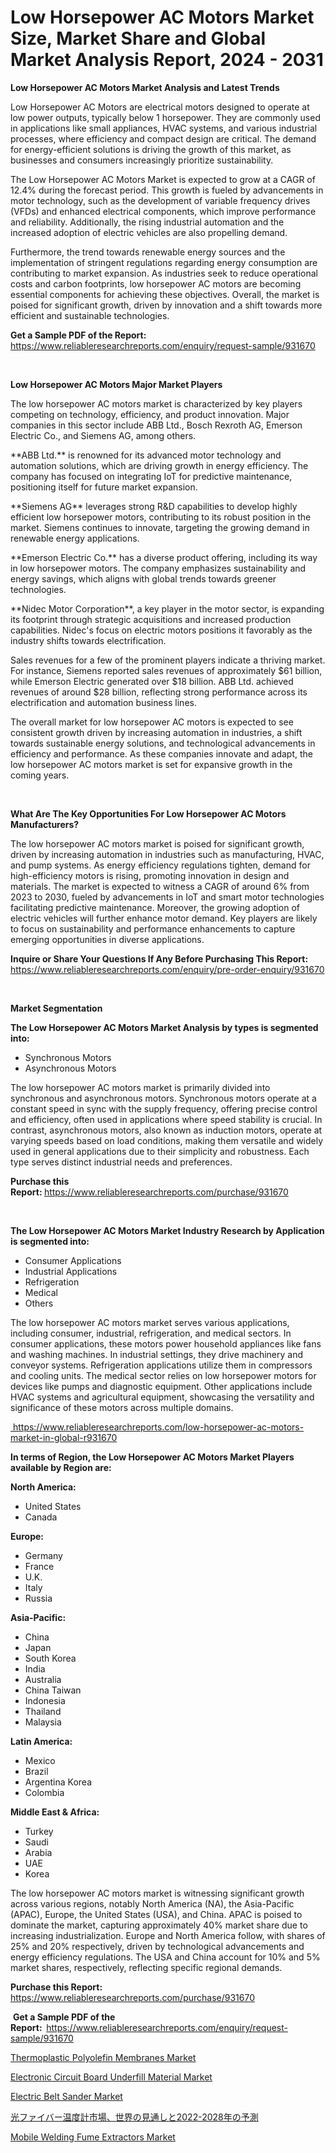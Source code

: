 <p><h1>Low Horsepower AC Motors Market Size, Market Share and Global Market Analysis Report, 2024 - 2031</h1></p><p><strong>Low Horsepower AC Motors Market Analysis and Latest Trends</strong></p>
<p><p>Low Horsepower AC Motors are electrical motors designed to operate at low power outputs, typically below 1 horsepower. They are commonly used in applications like small appliances, HVAC systems, and various industrial processes, where efficiency and compact design are critical. The demand for energy-efficient solutions is driving the growth of this market, as businesses and consumers increasingly prioritize sustainability. </p><p>The Low Horsepower AC Motors Market is expected to grow at a CAGR of 12.4% during the forecast period. This growth is fueled by advancements in motor technology, such as the development of variable frequency drives (VFDs) and enhanced electrical components, which improve performance and reliability. Additionally, the rising industrial automation and the increased adoption of electric vehicles are also propelling demand. </p><p>Furthermore, the trend towards renewable energy sources and the implementation of stringent regulations regarding energy consumption are contributing to market expansion. As industries seek to reduce operational costs and carbon footprints, low horsepower AC motors are becoming essential components for achieving these objectives. Overall, the market is poised for significant growth, driven by innovation and a shift towards more efficient and sustainable technologies.</p></p>
<p><strong>Get a Sample PDF of the Report:&nbsp;</strong> <a href="https://www.reliableresearchreports.com/enquiry/request-sample/931670">https://www.reliableresearchreports.com/enquiry/request-sample/931670</a></p>
<p>&nbsp;</p>
<p><strong>Low Horsepower AC Motors Major Market Players</strong></p>
<p><p>The low horsepower AC motors market is characterized by key players competing on technology, efficiency, and product innovation. Major companies in this sector include ABB Ltd., Bosch Rexroth AG, Emerson Electric Co., and Siemens AG, among others.</p><p>**ABB Ltd.** is renowned for its advanced motor technology and automation solutions, which are driving growth in energy efficiency. The company has focused on integrating IoT for predictive maintenance, positioning itself for future market expansion.</p><p>**Siemens AG** leverages strong R&D capabilities to develop highly efficient low horsepower motors, contributing to its robust position in the market. Siemens continues to innovate, targeting the growing demand in renewable energy applications.</p><p>**Emerson Electric Co.** has a diverse product offering, including its way in low horsepower motors. The company emphasizes sustainability and energy savings, which aligns with global trends towards greener technologies.</p><p>**Nidec Motor Corporation**, a key player in the motor sector, is expanding its footprint through strategic acquisitions and increased production capabilities. Nidec's focus on electric motors positions it favorably as the industry shifts towards electrification.</p><p>Sales revenues for a few of the prominent players indicate a thriving market. For instance, Siemens reported sales revenues of approximately $61 billion, while Emerson Electric generated over $18 billion. ABB Ltd. achieved revenues of around $28 billion, reflecting strong performance across its electrification and automation business lines.</p><p>The overall market for low horsepower AC motors is expected to see consistent growth driven by increasing automation in industries, a shift towards sustainable energy solutions, and technological advancements in efficiency and performance. As these companies innovate and adapt, the low horsepower AC motors market is set for expansive growth in the coming years.</p></p>
<p>&nbsp;</p>
<p><strong>What Are The Key Opportunities For Low Horsepower AC Motors Manufacturers?</strong></p>
<p><p>The low horsepower AC motors market is poised for significant growth, driven by increasing automation in industries such as manufacturing, HVAC, and pump systems. As energy efficiency regulations tighten, demand for high-efficiency motors is rising, promoting innovation in design and materials. The market is expected to witness a CAGR of around 6% from 2023 to 2030, fueled by advancements in IoT and smart motor technologies facilitating predictive maintenance. Moreover, the growing adoption of electric vehicles will further enhance motor demand. Key players are likely to focus on sustainability and performance enhancements to capture emerging opportunities in diverse applications.</p></p>
<p><strong>Inquire or Share Your Questions If Any Before Purchasing This Report:</strong> <a href="https://www.reliableresearchreports.com/enquiry/pre-order-enquiry/931670">https://www.reliableresearchreports.com/enquiry/pre-order-enquiry/931670</a></p>
<p>&nbsp;</p>
<p><strong>Market Segmentation</strong></p>
<p><strong>The Low Horsepower AC Motors Market Analysis by types is segmented into:</strong></p>
<p><ul><li>Synchronous Motors</li><li>Asynchronous Motors</li></ul></p>
<p><p>The low horsepower AC motors market is primarily divided into synchronous and asynchronous motors. Synchronous motors operate at a constant speed in sync with the supply frequency, offering precise control and efficiency, often used in applications where speed stability is crucial. In contrast, asynchronous motors, also known as induction motors, operate at varying speeds based on load conditions, making them versatile and widely used in general applications due to their simplicity and robustness. Each type serves distinct industrial needs and preferences.</p></p>
<p><strong>Purchase this Report:&nbsp;</strong><a href="https://www.reliableresearchreports.com/purchase/931670">https://www.reliableresearchreports.com/purchase/931670</a></p>
<p>&nbsp;</p>
<p><strong>The Low Horsepower AC Motors Market Industry Research by Application is segmented into:</strong></p>
<p><ul><li>Consumer Applications</li><li>Industrial Applications</li><li>Refrigeration</li><li>Medical</li><li>Others</li></ul></p>
<p><p>The low horsepower AC motors market serves various applications, including consumer, industrial, refrigeration, and medical sectors. In consumer applications, these motors power household appliances like fans and washing machines. In industrial settings, they drive machinery and conveyor systems. Refrigeration applications utilize them in compressors and cooling units. The medical sector relies on low horsepower motors for devices like pumps and diagnostic equipment. Other applications include HVAC systems and agricultural equipment, showcasing the versatility and significance of these motors across multiple domains.</p></p>
<p><a href="https://www.reliableresearchreports.com/low-horsepower-ac-motors-market-in-global-r931670">&nbsp;https://www.reliableresearchreports.com/low-horsepower-ac-motors-market-in-global-r931670</a></p>
<p><strong>In terms of Region, the Low Horsepower AC Motors Market Players available by Region are:</strong></p>
<p>
    <p> <strong> North America: </strong>
        <ul>
            <li>United States</li>
            <li>Canada</li>
        </ul>
        </p> 
    <p> <strong> Europe: </strong>
        <ul>
            <li>Germany</li>
            <li>France</li>
            <li>U.K.</li>
            <li>Italy</li>
            <li>Russia</li>
        </ul>
        </p> 
    <p> <strong> Asia-Pacific: </strong>
        <ul>
            <li>China</li>
            <li>Japan</li>
            <li>South Korea</li>
            <li>India</li>
            <li>Australia</li>
            <li>China Taiwan</li>
            <li>Indonesia</li>
            <li>Thailand</li>
            <li>Malaysia</li>
        </ul>
        </p> 
    <p> <strong> Latin America: </strong>
        <ul>
            <li>Mexico</li>
            <li>Brazil</li>
            <li>Argentina Korea</li>
            <li>Colombia</li>
        </ul>
        </p> 
    <p> <strong> Middle East & Africa: </strong>
        <ul>
            <li>Turkey</li>
            <li>Saudi</li>
            <li>Arabia</li>
            <li>UAE</li>
            <li>Korea</li>
        </ul>
    </p>
    </p>
<p><p>The low horsepower AC motors market is witnessing significant growth across various regions, notably North America (NA), the Asia-Pacific (APAC), Europe, the United States (USA), and China. APAC is poised to dominate the market, capturing approximately 40% market share due to increasing industrialization. Europe and North America follow, with shares of 25% and 20% respectively, driven by technological advancements and energy efficiency regulations. The USA and China account for 10% and 5% market shares, respectively, reflecting specific regional demands.</p></p>
<p><strong>Purchase this Report: </strong><a href="https://www.reliableresearchreports.com/purchase/931670">https://www.reliableresearchreports.com/purchase/931670</a></p>
<p>&nbsp;<strong>Get a Sample PDF of the Report:&nbsp;&nbsp;</strong><a href="https://www.reliableresearchreports.com/enquiry/request-sample/931670">https://www.reliableresearchreports.com/enquiry/request-sample/931670</a></p>
<p><strong></strong></p>
<p><p><a href="https://issuu.com/reportprime-2/docs/thermoplastic-polyolefin-membranes-_163da4a9a90ecd">Thermoplastic Polyolefin Membranes Market</a></p><p><a href="https://github.com/KamrulHadi87/Market-Research-Report-List-1/blob/main/electronic-circuit-board-underfill-material-market.md">Electronic Circuit Board Underfill Material Market</a></p><p><a href="https://medium.com/@zoe.dyer9808709/the-global-electric-belt-sander-market-is-at-the-forefront-of-innovation-driving-rapid-industry-2c47eebba7c0">Electric Belt Sander Market</a></p><p><a href="https://medium.com/@johnson154chris/fiber-optical-thermometers-market-global-outlook-and-forecast-2022-2028-9d17abe9f27d">光ファイバー温度計市場、世界の見通しと2022-2028年の予測</a></p><p><a href="https://medium.com/@zoe.dyer9808709/in-the-mobile-welding-fume-extractors-market-the-main-focus-is-on-keeping-costs-low-and-getting-c3aafaadb06f">Mobile Welding Fume Extractors Market</a></p></p>